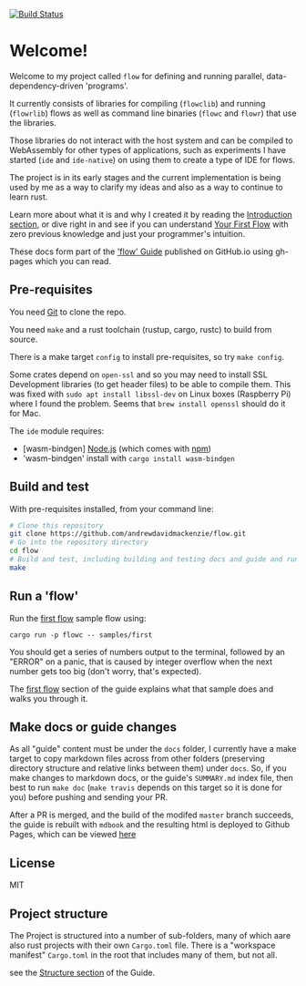 [![Build Status](https://travis-ci.org/andrewdavidmackenzie/flow.svg?branch=master)](https://travis-ci.org/andrewdavidmackenzie/flow)

# Welcome!
Welcome to my project called `flow` for defining and running parallel, data-dependency-driven 'programs'.

It currently consists of libraries for compiling (`flowclib`) and running (`flowrlib`) flows as 
well as command line binaries (`flowc` and `flowr`) that use the libraries. 

Those libraries do not interact with the host system and can be compiled to WebAssembly for other types of applications, such as experiments I have started (`ide` and `ide-native`) on using them to create a type of IDE for flows.
 
 The project is in its early stages and the current implementation is being used by me as a way
 to clarify my ideas and also as a way to continue to learn rust.
 
 Learn more about what it is and why I created it by reading the [Introduction section](docs/introduction/introduction.md), 
 or dive right in and see if you can understand [Your First Flow](docs/first_flow/first_flow.md)
 with zero previous knowledge and just your programmer's intuition.
 
These docs form part of the ['flow' Guide](http://andrewdavidmackenzie.github.io/flow/) published on GitHub.io using gh-pages
which you can read.

## Pre-requisites
You need [Git](https://git-scm.com) to clone the repo.

You need `make` and a rust toolchain (rustup, cargo, rustc) to build from source.

There is a make target `config` to install pre-requisites, so try `make config`.

Some crates depend on `open-ssl` and so you may need to install SSL Development libraries (to get header files) 
to be able to compile them. This was fixed with `sudo apt install libssl-dev` on Linux boxes (Raspberry Pi)
where I found the problem. Seems that `brew install openssl` should do it for Mac.

The `ide` module requires:
* [wasm-bindgen] [Node.js](https://nodejs.org/en/download/) (which comes with [npm](http://npmjs.com))
* 'wasm-bindgen' install with `cargo install wasm-bindgen`

## Build and test

With pre-requisites installed, from your command line:

```bash
# Clone this repository
git clone https://github.com/andrewdavidmackenzie/flow.git
# Go into the repository directory
cd flow
# Build and test, including building and testing docs and guide and running supplied samples and checking their output is correct
make
```

## Run a 'flow'
Run the [first flow](http://andrewdavidmackenzie.github.io/flow/first_flow/first_flow.html) sample flow using:

```cargo run -p flowc -- samples/first```

You should get a series of numbers output to the terminal, 
followed by an "ERROR" on a panic, that is caused by integer overflow 
when the next number gets too big (don't worry, that's expected).

The [first flow](http://andrewdavidmackenzie.github.io/flow/first_flow/first_flow.html) section of the guide explains
what that sample does and walks you through it.

## Make docs or guide changes
As all "guide" content must be under the `docs` folder, I currently have a make target to copy markdown files 
across from other folders (preserving directory structure and relative links between them) under `docs`. 
So, if you make changes to markdown docs, or the guide's `SUMMARY.md` index file, then best to 
run `make doc` (`make travis` depends on this target so it is done for you) before pushing and sending your PR. 

After a PR is merged, and the build of the modifed `master` branch succeeds, the guide is rebuilt with `mdbook` and
 the resulting html is deployed to Github Pages, which can be viewed [here](http://andrewdavidmackenzie.github.io/flow/)

## License

MIT

## Project structure

The Project is structured into a number of sub-folders, many of which aare also rust projects with their own 
`Cargo.toml` file. There is a "workspace manifest" `Cargo.toml` in the root that includes many of them, but not
all.

see the [Structure section](docs/developing/structure.md) of the Guide.
